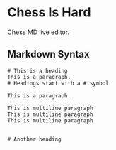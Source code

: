# Chess Is Hard

Chess MD live editor.


## Markdown Syntax

    # This is a heading
    This is a paragraph.
    # Headings start with a # symbol

    This is a paragraph.

    This is multiline paragraph
    This is multiline paragraph
    This is multiline paragraph


    # Another heading
